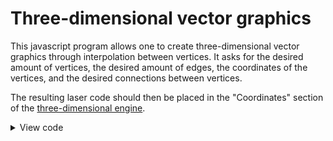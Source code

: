 # Three-dimensional vector graphics

This javascript program allows one to create three-dimensional vector graphics through interpolation between vertices. It asks for the desired amount of vertices, the desired amount of edges, the coordinates of the vertices, and the desired connections between vertices.

The resulting laser code should then be placed in the "Coordinates" section of the [three-dimensional engine](3dengine.md).
<details>
  <summary>View code</summary>

```
let vcnt = prompt("Amount of vertices?");
let ecnt = prompt("Amount of edges?");
let eden = Math.floor((400-vcnt)/ecnt);
let output = "";

let x = []; //Array of x coordinates
let y = []; //Array of y coordinates
let z = []; //Array of z coordinates
let e1 = []; //Array of connection starts
let e2 = []; //Array of connection ends

for(i = 1; i <= vcnt; i++)
	{
  	x[i] = prompt("X-coordinate for vertex #"+i).toString();
    y[i] = prompt("Y-coordinate for vertex #"+i).toString();
    z[i] = prompt("Z-coordinate for vertex #"+i).toString();
  } //Gets coordinates
  
for(i = 1; i <= ecnt; i++)
	{
  	e1[i] = prompt("Connect which vertex to another? (Connection number "+i+")");
    e2[i] = prompt("Connect it to which vertex? (Connection number "+i+")")
  } //Gets connections
  
let xi = "xi = ";
let yi = "yi = ";
let zi = "zi = "; //Sets up xi, yi, zi
  
for(i = 1; i <= vcnt; i++)
	{
  	xi = xi+"if(index == "+(400-i)+","+x[i]+",";
    yi = yi+"if(index == "+(400-i)+","+y[i]+",";
    zi = zi+"if(index == "+(400-i)+","+z[i]+",";
  } //Sets coordinates of vertices

for(i = 1; i <= ecnt; i++)
	{
  	xi = xi+"if(index < "+i*eden+",lerp(index/"+eden+" - "+(i-1)+","+x[e1[i]]+","+x[e2[i]]+"),";
    yi = yi+"if(index < "+i*eden+",lerp(index/"+eden+" - "+(i-1)+","+y[e1[i]]+","+y[e2[i]]+"),";
    zi = zi+"if(index < "+i*eden+",lerp(index/"+eden+" - "+(i-1)+","+z[e1[i]]+","+z[e2[i]]+"),";
  } //Inputs connections
  
xi = xi+"0";
yi = yi+"0";
zi = zi+"0"; //Vertices not included put at origin
  
for(i = 1; i <= parseInt(vcnt) + parseInt(ecnt); i++)
	{
  	xi = xi+")";
    yi = yi+")";
    zi = zi+")";
  } //Close if statements
  
xi = xi+";";
yi = yi+";";
zi = zi+";";

console.log(output+xi+"\n\n"+yi+"\n\n"+zi);
```

</details>

